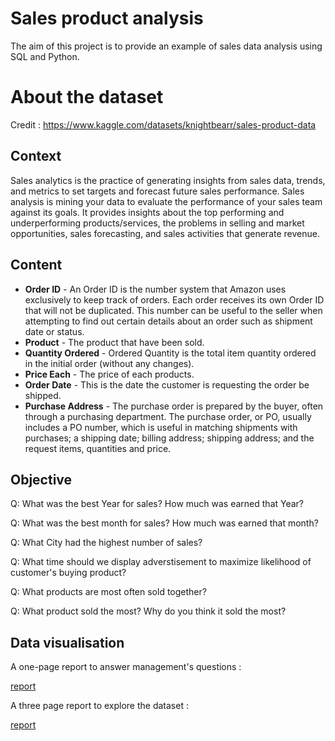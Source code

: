 # Sales product analysis

The aim of this project is to provide an example of sales data analysis using SQL and Python. 

# About the dataset

Credit : https://www.kaggle.com/datasets/knightbearr/sales-product-data

## Context

Sales analytics is the practice of generating insights from sales data, trends, and metrics to set targets and forecast future sales performance. Sales analysis is mining your data to evaluate the performance of your sales team against its goals. It provides insights about the top performing and underperforming products/services, the problems in selling and market opportunities, sales forecasting, and sales activities that generate revenue.

## Content

- **Order ID** - An Order ID is the number system that Amazon uses exclusively to keep track of orders. Each order receives its own Order ID that will not be duplicated. This number can be useful to the seller when attempting to find out certain details about an order such as shipment date or status.
- **Product** - The product that have been sold.
- **Quantity Ordered** - Ordered Quantity is the total item quantity ordered in the initial order (without any changes).
- **Price Each** - The price of each products.
- **Order Date** - This is the date the customer is requesting the order be shipped.
- **Purchase Address** - The purchase order is prepared by the buyer, often through a purchasing department. The purchase order, or PO, usually includes a PO number, which is useful in matching shipments with purchases; a shipping date; billing address; shipping address; and the request items, quantities and price.

## Objective

Q: What was the best Year for sales? How much was earned that Year?

Q: What was the best month for sales? How much was earned that month?

Q: What City had the highest number of sales?

Q: What time should we display adverstisement to maximize likelihood of customer's buying product?

Q: What products are most often sold together?

Q: What product sold the most? Why do you think it sold the most?

## Data visualisation

A one-page report to answer management's questions :

[report](https://app.powerbi.com/view?r=eyJrIjoiMjc4NmFkNDQtYTZhZC00ZTkyLTk3YWMtYTk5ZTUwMmY1MmMxIiwidCI6ImFkMDI4YTY2LTBkNzctNGRmMC04NjVhLWZlNmQxNTRlOTE2NCJ9)

A three page report to explore the dataset :

[report](https://app.powerbi.com/view?r=eyJrIjoiOWRmMmVhYjktYjZkYS00NTgyLWEzODAtNDI0MDNmNTI4NDAzIiwidCI6ImFkMDI4YTY2LTBkNzctNGRmMC04NjVhLWZlNmQxNTRlOTE2NCJ9&pageName=ReportSection6696a30a5c26e5e45c58)
